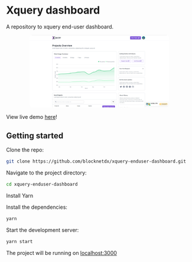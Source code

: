# Xquery dashboard

A repository to xquery end-user dashboard.

<div align="center">
  <img style="border-radius: 8px" width="75%" src="public/assets/xquery-dashboard.png">
</div>

View live demo [here](https://xquery-v1.vercel.app/)!

## Getting started

Clone the repo:

```bash
git clone https://github.com/blocknetdx/xquery-enduser-dashboard.git
```

Navigate to the project directory:

```bash
cd xquery-enduser-dashboard
```

Install Yarn

Install the dependencies:

```bash
yarn
```

Start the development server:

```bash
yarn start
```

The project will be running on [localhost:3000](http://localhost:3000)
